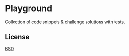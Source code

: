 # Playground

Collection of code snippets & challenge solutions with tests. 

## License
[BSD](https://opensource.org/licenses/BSD-3-Clause/)
